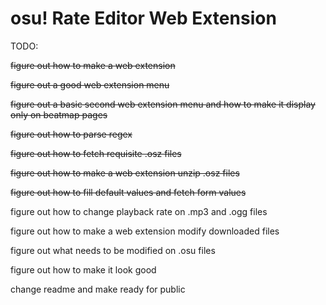 # osu! Rate Editor Web Extension

TODO:

<del>figure out how to make a web extension</del>

<del>figure out a good web extension menu</del>

<del>figure out a basic second web extension menu and how to make it display only on beatmap pages</del>

<del>figure out how to parse regex</del>

<del>figure out how to fetch requisite .osz files</del>

<del>figure out how to make a web extension unzip .osz files</del>

<del>figure out how to fill default values and fetch form values</del>

figure out how to change playback rate on .mp3 and .ogg files

figure out how to make a web extension modify downloaded files

figure out what needs to be modified on .osu files

figure out how to make it look good

change readme and make ready for public
